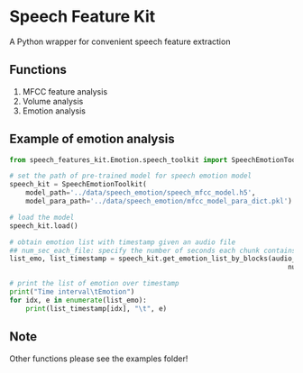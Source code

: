 # Speech Feature Kit

A Python wrapper for convenient speech feature extraction

## Functions
1. MFCC feature analysis
2. Volume analysis
3. Emotion analysis

## Example of emotion analysis
```python
from speech_features_kit.Emotion.speech_toolkit import SpeechEmotionToolkit

# set the path of pre-trained model for speech emotion model
speech_kit = SpeechEmotionToolkit(
    model_path='../data/speech_emotion/speech_mfcc_model.h5',
    model_para_path='../data/speech_emotion/mfcc_model_para_dict.pkl')

# load the model
speech_kit.load()

# obtain emotion list with timestamp given an audio file
## num_sec_each_file: specify the number of seconds each chunk contains when dividing the audio file
list_emo, list_timestamp = speech_kit.get_emotion_list_by_blocks(audio_file="../data/speech_emotion/haodf.mp3",
                                                                     num_sec_each_file=5)

# print the list of emotion over timestamp
print("Time interval\tEmotion")
for idx, e in enumerate(list_emo):
    print(list_timestamp[idx], "\t", e)

```

## Note
Other functions please see the examples folder!

